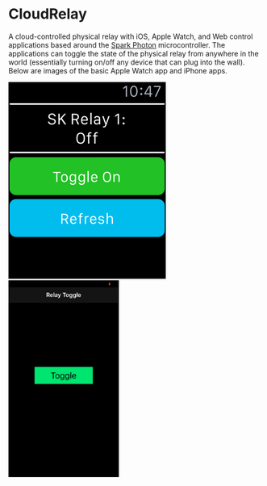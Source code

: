 # CloudRelay
A cloud-controlled physical relay with iOS, Apple Watch, and Web control applications based around the [Spark Photon](https://store.particle.io/?product=particle-photon) microcontroller. The applications can toggle the state of the physical relay from anywhere in the world (essentially turning on/off any device that can plug into the wall). Below are images of the basic Apple Watch app and iPhone apps. 

![apple watch](/images/apple_watch.png "Apple Watch App") <img src="/images/iphone_basic.png" height=390px/>

